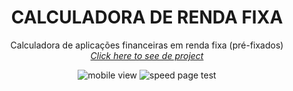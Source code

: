 <h1 align="center">CALCULADORA DE RENDA FIXA</h1>
<p align="center">Calculadora de aplicações financeiras em renda fixa (pré-fixados)
<br><a href="https://renataverasventurim.github.io/Calculadora_renda_fixa/"><i>Click here to see de project</i></a>
</p>

<p align="center"><img src="https://github.com/RenataVerasVenturim/Calculadora_renda_fixa/assets/129551549/04107b6a-4368-4c8d-871f-d1eba1ce0802" alt="mobile view">

<img src="https://github.com/RenataVerasVenturim/Calculadora_renda_fixa/assets/129551549/7a65d360-73e7-4020-b6ad-8120966b98ab" alt="speed page test">
